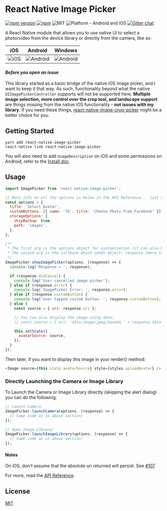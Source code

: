 # React Native Image Picker

[![npm version](https://badge.fury.io/js/react-native-image-picker.svg)](https://badge.fury.io/js/react-native-image-picker)
[![npm](https://img.shields.io/npm/dt/react-native-image-picker.svg)](https://npmcharts.com/compare/react-native-image-picker?minimal=true)
![MIT](https://img.shields.io/dub/l/vibe-d.svg)
![Platform - Android and iOS](https://img.shields.io/badge/platform-Android%20%7C%20iOS-yellow.svg)
[![Gitter chat](https://badges.gitter.im/Join%20Chat.svg)](https://gitter.im/react-native-image-picker/Lobby)

A React Native module that allows you to use native UI to select a photo/video from the device library or directly from the camera, like so:

| iOS                                                                                                                   | Android                                                                                                                       | Windows                                                                                                                       |
| --------------------------------------------------------------------------------------------------------------------- | ----------------------------------------------------------------------------------------------------------------------------- | ----------------------------------------------------------------------------------------------------------------------------- |
| <img title="iOS" src="https://github.com/react-community/zolotyx/blob/master/images/ios-image.png"> | <img title="Android" src="https://github.com/react-community/zolotyx/blob/master/images/android-image.png"> | <img title="Android" src="https://github.com/react-community/zolotyx/blob/master/images/windows-image.png"> |

#### _Before you open an issue_

This library started as a basic bridge of the native iOS image picker, and I want to keep it that way. As such, functionality beyond what the native `UIImagePickerController` supports will not be supported here. **Multiple image selection, more control over the crop tool, and landscape support** are things missing from the native iOS functionality - **not issues with my library**. If you need these things, [react-native-image-crop-picker](https://github.com/ivpusic/react-native-image-crop-picker) might be a better choice for you.

## Getting Started

```
yarn add react-native-image-picker
react-native link react-native-image-picker
```

You will also need to add `UsageDescription` on iOS and some permissions on Android, refer to the [Install doc](docs/Install.md).

## Usage

```javascript
import ImagePicker from 'react-native-image-picker';

// More info on all the options is below in the API Reference... just some common use cases shown here
const options = {
  title: 'Select Avatar',
  customButtons: [{ name: 'fb', title: 'Choose Photo from Facebook' }],
  storageOptions: {
    skipBackup: true,
    path: 'images',
  },
};

/**
 * The first arg is the options object for customization (it can also be null or omitted for default options),
 * The second arg is the callback which sends object: response (more info in the API Reference)
 */
ImagePicker.showImagePicker(options, (response) => {
  console.log('Response = ', response);

  if (response.didCancel) {
    console.log('User cancelled image picker');
  } else if (response.error) {
    console.log('ImagePicker Error: ', response.error);
  } else if (response.customButton) {
    console.log('User tapped custom button: ', response.customButton);
  } else {
    const source = { uri: response.uri };

    // You can also display the image using data:
    // const source = { uri: 'data:image/jpeg;base64,' + response.data };

    this.setState({
      avatarSource: source,
    });
  }
});
```

Then later, if you want to display this image in your render() method:

```javascript
<Image source={this.state.avatarSource} style={styles.uploadAvatar} />
```

### Directly Launching the Camera or Image Library

To Launch the Camera or Image Library directly (skipping the alert dialog) you can
do the following:

```javascript
// Launch Camera:
ImagePicker.launchCamera(options, (response) => {
  // Same code as in above section!
});

// Open Image Library:
ImagePicker.launchImageLibrary(options, (response) => {
  // Same code as in above section!
});
```

#### Notes

On iOS, don't assume that the absolute uri returned will persist. See [#107](/../../issues/107)

For more, read the [API Reference](docs/Reference.md).

## License

[MIT](LICENSE.md)
